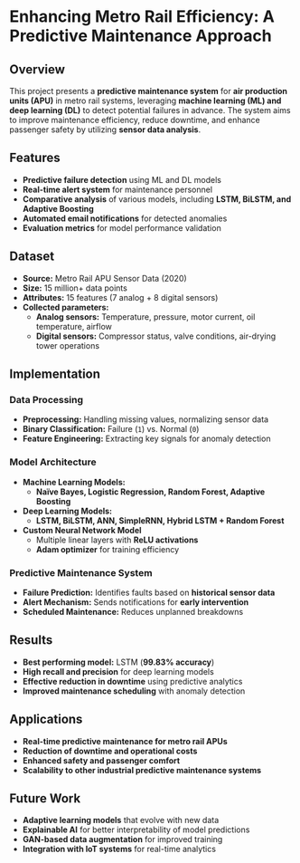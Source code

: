 # Enhancing Metro Rail Efficiency: A Predictive Maintenance Approach

## Overview
This project presents a **predictive maintenance system** for **air production units (APU)** in metro rail systems, leveraging **machine learning (ML) and deep learning (DL)** to detect potential failures in advance. The system aims to improve maintenance efficiency, reduce downtime, and enhance passenger safety by utilizing **sensor data analysis**.

## Features
- **Predictive failure detection** using ML and DL models
- **Real-time alert system** for maintenance personnel
- **Comparative analysis** of various models, including **LSTM, BiLSTM, and Adaptive Boosting**
- **Automated email notifications** for detected anomalies
- **Evaluation metrics** for model performance validation

## Dataset
- **Source:** Metro Rail APU Sensor Data (2020)
- **Size:** 15 million+ data points
- **Attributes:** 15 features (7 analog + 8 digital sensors)
- **Collected parameters:**
  - **Analog sensors:** Temperature, pressure, motor current, oil temperature, airflow
  - **Digital sensors:** Compressor status, valve conditions, air-drying tower operations

## Implementation
### Data Processing
- **Preprocessing:** Handling missing values, normalizing sensor data
- **Binary Classification:** Failure (`1`) vs. Normal (`0`)
- **Feature Engineering:** Extracting key signals for anomaly detection

### Model Architecture
- **Machine Learning Models:**
  - **Naïve Bayes, Logistic Regression, Random Forest, Adaptive Boosting**
- **Deep Learning Models:**
  - **LSTM, BiLSTM, ANN, SimpleRNN, Hybrid LSTM + Random Forest**
- **Custom Neural Network Model**
  - Multiple linear layers with **ReLU activations**
  - **Adam optimizer** for training efficiency

### Predictive Maintenance System
- **Failure Prediction:** Identifies faults based on **historical sensor data**
- **Alert Mechanism:** Sends notifications for **early intervention**
- **Scheduled Maintenance:** Reduces unplanned breakdowns

## Results
- **Best performing model:** LSTM (**99.83% accuracy**)
- **High recall and precision** for deep learning models
- **Effective reduction in downtime** using predictive analytics
- **Improved maintenance scheduling** with anomaly detection

## Applications
- **Real-time predictive maintenance for metro rail APUs**
- **Reduction of downtime and operational costs**
- **Enhanced safety and passenger comfort**
- **Scalability to other industrial predictive maintenance systems**

## Future Work
- **Adaptive learning models** that evolve with new data
- **Explainable AI** for better interpretability of model predictions
- **GAN-based data augmentation** for improved training
- **Integration with IoT systems** for real-time analytics
